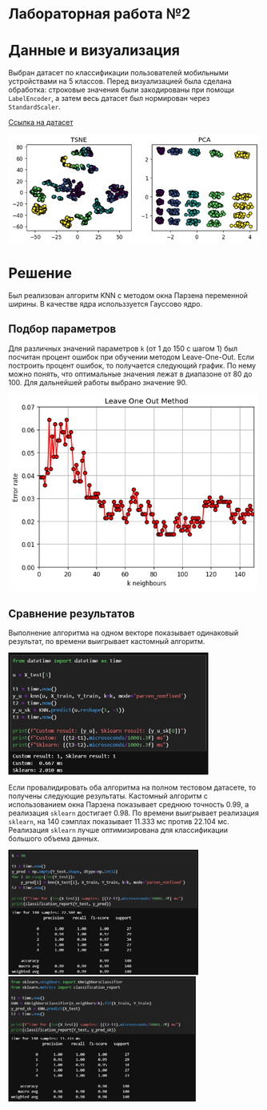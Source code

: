 # Лабораторная работа №2

# Данные и визуализация
Выбран датасет по классификации пользователей мобильными устройствами на 5 классов. Перед визуализацией была сделана обработка: строковые значения были закодированы при помощи `LabelEncoder`, а затем весь датасет был нормирован через `StandardScaler`.

[Ссылка на датасет](https://www.kaggle.com/datasets/valakhorasani/mobile-device-usage-and-user-behavior-dataset/)

<img title="Визуализация" src="assets/visuals.png" width=600>

# Решение

Был реализован алгоритм KNN с методом окна Парзена переменной ширины. В качестве ядра использзуется Гауссово ядро.

## Подбор параметров
Для различных значений параметров `k` (от 1 до 150 с шагом 1) был посчитан процент ошибок при обучении методом Leave-One-Out. Если построить процент ошибок, то получается следующий график. По нему можно понять, что оптимальные значения лежат в диапазоне от 80 до 100. Для дальнейшей работы выбрано значение 90.

<img title="LOO" src="assets/loo.png" width=500>

## Сравнение результатов

Выполнение алгоритма на одном векторе показывает одинаковый результат, по времени выигрывает кастомный алгоритм. 

<img title="vector" src="assets/vector.png" width=400>

Если провалидировать оба алгоритма на полном тестовом датасете, то получены следующие результаты.
Кастомный алгоритм с использованием окна Парзена показывает среднюю точность 0.99, а реализация `sklearn` достигает 0.98. По времени выигрывает реализация `sklearn`, на 140 сэмплах показывает 11.333 мс против 22.104 мс. Реализация `sklearn` лучше оптимизирована для классификации большого объема данных.

<img title="Custom" src="assets/custom_result.png" height=250>
<img title="Sklearn" src="assets/sklearn_result.png" height=250>
